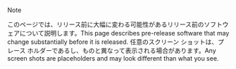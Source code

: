 > [!NOTE]
> <span data-ttu-id="e3f00-101">このページでは、リリース前に大幅に変わる可能性があるリリース前のソフトウェアについて説明します。</span><span class="sxs-lookup"><span data-stu-id="e3f00-101">This page describes pre-release software that may change substantially before it is released.</span></span> <span data-ttu-id="e3f00-102">任意のスクリーン ショットは、プレース ホルダーであるし、ものと異なって表示される場合があります。</span><span class="sxs-lookup"><span data-stu-id="e3f00-102">Any screen shots are placeholders and may look different than what you see.</span></span> 
